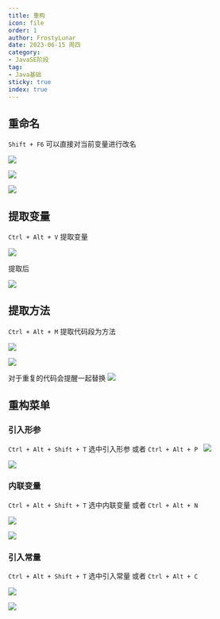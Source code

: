 ```yaml
---
title: 重构
icon: file
order: 1
author: FrostyLunar
date: 2023-06-15 周四
category:
- JavaSE阶段
tag:
- Java基础
sticky: true
index: true
---
```


## 重命名

`Shift + F6` 可以直接对当前变量进行改名

![](./assets/image-20230421133818168.png)

![](./assets/image-20230421133908243.png)

![](./assets/image-20230421133922415.png)

## 提取变量

`Ctrl + Alt + V` 提取变量

![](./assets/image-20230421133956953.png)

提取后

![](./assets/image-20230421134029163.png)

## 提取方法

`Ctrl + Alt + M` 提取代码段为方法

![](./assets/image-20230421134211214.png)

![](./assets/image-20230421134223103.png)

对于重复的代码会提醒一起替换
![](./assets/image-20230421134241714.png)



## 重构菜单

### 引入形参

`Ctrl + Alt + Shift + T` 选中引入形参
或者 `Ctrl + Alt + P `
![](./assets/image-20230421134339641.png)

![](./assets/image-20230421134357257.png)


### 内联变量

`Ctrl + Alt + Shift + T` 选中内联变量
或者 `Ctrl + Alt + N `

![](./assets/image-20230421134456782.png)

![](./assets/image-20230421134504204.png)

### 引入常量

`Ctrl + Alt + Shift + T` 选中引入常量
或者 `Ctrl + Alt + C `

![](./assets/image-20230421134546190.png)

![](./assets/image-20230421134602876.png)


